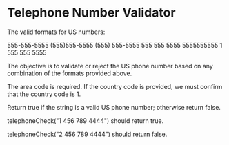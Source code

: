 # Telephone Number Validator


The valid formats for US numbers:

555-555-5555
(555)555-5555
(555) 555-5555
555 555 5555
5555555555
1 555 555 5555

The objective is to validate or reject the US phone number based on any combination of the formats provided above. 

The area code is required. If the country code is provided, we must confirm that the country code is 1. 

Return true if the string is a valid US phone number; otherwise return false.

telephoneCheck("1 456 789 4444") should return true.

telephoneCheck("2 456 789 4444") should return false.